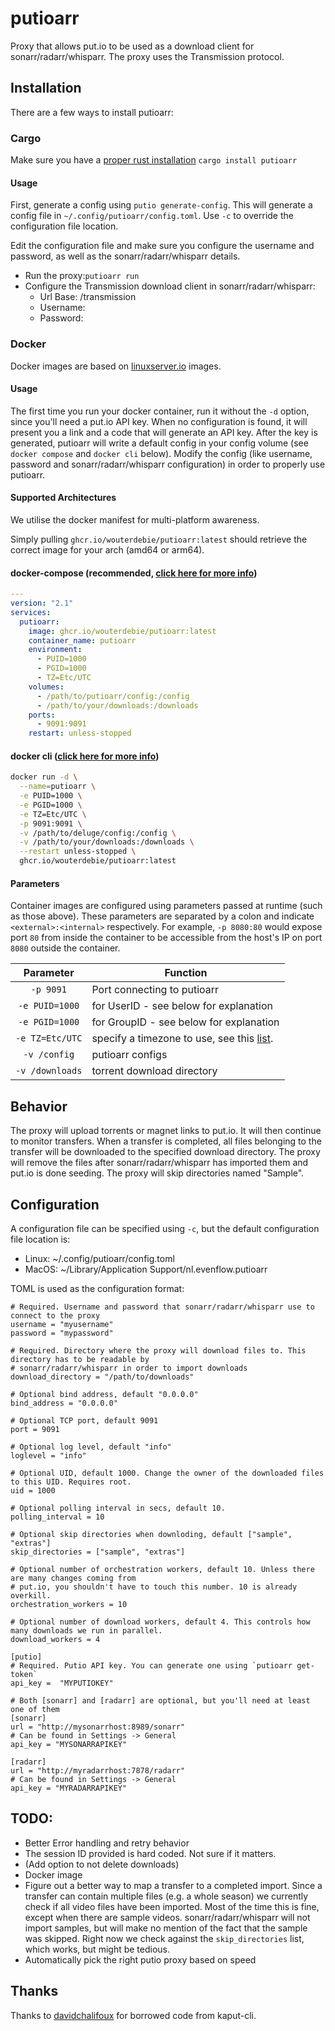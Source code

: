 # putioarr

Proxy that allows put.io to be used as a download client for sonarr/radarr/whisparr. The proxy uses the Transmission protocol.

## Installation

There are a few ways to install putioarr:

### Cargo
Make sure you have a [proper rust installation](https://www.rust-lang.org/tools/install)
`cargo install putioarr`

#### Usage

First, generate a config using `putio generate-config`. This will generate a config file in `~/.config/putioarr/config.toml`. Use `-c` to override the configuration file location.

Edit the configuration file and make sure you configure the username and password, as well as the sonarr/radarr/whisparr details.

- Run the proxy:`putioarr run`
- Configure the Transmission download client in sonarr/radarr/whisparr:
    - Url Base: /transmission
    - Username: <configured username>
    - Password: <configured password>


### Docker

Docker images are based on [linuxserver.io](https://linuxserver.io) images.

#### Usage

The first time you run your docker container, run it without the `-d` option, since you'll need a put.io API key. When no configuration is found, it will present you a link and a code that will generate an API key. After the key is generated, putioarr will write a default config in your config volume (see `docker compose` and `docker cli` below). Modify the config (like username, password and sonarr/radarr/whisparr configuration) in order to properly use putioarr.

#### Supported Architectures

We utilise the docker manifest for multi-platform awareness.

Simply pulling `ghcr.io/wouterdebie/putioarr:latest` should retrieve the correct image for your arch (amd64 or arm64).

#### docker-compose (recommended, [click here for more info](https://docs.linuxserver.io/general/docker-compose))
```yaml
---
version: "2.1"
services:
  putioarr:
    image: ghcr.io/wouterdebie/putioarr:latest
    container_name: putioarr
    environment:
      - PUID=1000
      - PGID=1000
      - TZ=Etc/UTC
    volumes:
      - /path/to/putioarr/config:/config
      - /path/to/your/downloads:/downloads
    ports:
      - 9091:9091
    restart: unless-stopped
```

#### docker cli ([click here for more info](https://docs.docker.com/engine/reference/commandline/cli/))

```bash
docker run -d \
  --name=putioarr \
  -e PUID=1000 \
  -e PGID=1000 \
  -e TZ=Etc/UTC \
  -p 9091:9091 \
  -v /path/to/deluge/config:/config \
  -v /path/to/your/downloads:/downloads \
  --restart unless-stopped \
  ghcr.io/wouterdebie/putioarr:latest

```
#### Parameters

Container images are configured using parameters passed at runtime (such as those above). These parameters are separated by a colon and indicate `<external>:<internal>` respectively. For example, `-p 8080:80` would expose port `80` from inside the container to be accessible from the host's IP on port `8080` outside the container.

| Parameter | Function |
| :----: | --- |
| `-p 9091` | Port connecting to putioarr |
| `-e PUID=1000` | for UserID - see below for explanation |
| `-e PGID=1000` | for GroupID - see below for explanation |
| `-e TZ=Etc/UTC` | specify a timezone to use, see this [list](https://en.wikipedia.org/wiki/List_of_tz_database_time_zones#List). |
| `-v /config` | putioarr configs |
| `-v /downloads` | torrent download directory |



## Behavior
The proxy will upload torrents or magnet links to put.io. It will then continue to monitor transfers. When a transfer is completed, all files belonging to the transfer will be downloaded to the specified download directory. The proxy will remove the files after sonarr/radarr/whisparr has imported them and put.io is done seeding. The proxy will skip directories named "Sample".

## Configuration
A configuration file can be specified using `-c`, but the default configuration file location is:
- Linux: ~/.config/putioarr/config.toml
- MacOS: ~/Library/Application Support/nl.evenflow.putioarr

TOML is used as the configuration format:
```
# Required. Username and password that sonarr/radarr/whisparr use to connect to the proxy
username = "myusername"
password = "mypassword"

# Required. Directory where the proxy will download files to. This directory has to be readable by
# sonarr/radarr/whisparr in order to import downloads
download_directory = "/path/to/downloads"

# Optional bind address, default "0.0.0.0"
bind_address = "0.0.0.0"

# Optional TCP port, default 9091
port = 9091

# Optional log level, default "info"
loglevel = "info"

# Optional UID, default 1000. Change the owner of the downloaded files to this UID. Requires root.
uid = 1000

# Optional polling interval in secs, default 10.
polling_interval = 10

# Optional skip directories when downloding, default ["sample", "extras"]
skip_directories = ["sample", "extras"]

# Optional number of orchestration workers, default 10. Unless there are many changes coming from
# put.io, you shouldn't have to touch this number. 10 is already overkill.
orchestration_workers = 10

# Optional number of download workers, default 4. This controls how many downloads we run in parallel.
download_workers = 4

[putio]
# Required. Putio API key. You can generate one using `putioarr get-token`
api_key =  "MYPUTIOKEY"

# Both [sonarr] and [radarr] are optional, but you'll need at least one of them
[sonarr]
url = "http://mysonarrhost:8989/sonarr"
# Can be found in Settings -> General
api_key = "MYSONARRAPIKEY"

[radarr]
url = "http://myradarrhost:7878/radarr"
# Can be found in Settings -> General
api_key = "MYRADARRAPIKEY"
```

## TODO:
- Better Error handling and retry behavior
- The session ID provided is hard coded. Not sure if it matters.
- (Add option to not delete downloads)
- Docker image
- Figure out a better way to map a transfer to a completed import. Since a transfer can contain multiple files (e.g. a whole season) we currently check if all video files have been imported. Most of the time this is fine, except when there are sample videos. sonarr/radarr/whisparr will not import samples, but will make no mention of the fact that the sample was skipped. Right now we check against the `skip_directories` list, which works, but might be tedious.
- Automatically pick the right putio proxy based on speed

## Thanks
Thanks to [davidchalifoux](https://github.com/davidchalifoux) for borrowed code from kaput-cli.
